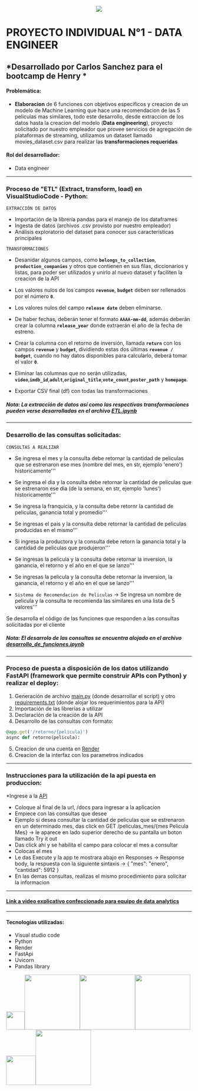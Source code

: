 <p align=center><img src=https://assets.soyhenry.com/logos/LOGO-HENRY-04.png><p>

# PROYECTO INDIVIDUAL N°1 - DATA ENGINEER

## *Desarrollado por Carlos Sanchez para el bootcamp de Henry * 


#### Problemática:
- **Elaboracion** de 6 funciones con objetivos especificos y creacion de un modelo de Machine Learning que hace una recomendacion de las 5 peliculas mas similares, todo este desarrollo, desde extraccion de los datos hasta la creacion del modelo (**Data engineering**), proyecto solicitado por nuestro empleador que provee servicios de agregación de plataformas de streaming, utilizamos un dataset llamado movies_dataset.csv para realizar las **transformaciones requeridas** 

#### Rol del desarrollador:
- Data engineer

<hr> 

### Proceso de "ETL" (Extract, transform, load) en VisualStudioCode - Python:

`EXTRACCIÓN DE DATOS`


+ Importación de la librería pandas para el manejo de los dataframes
+ Ingesta de datos (archivos .csv provisto por nuestro empleador)
+ Análisis exploratorio del dataset para conocer sus características principales
   
`TRANSFORMACIONES`

+ Desanidar algunos campos, como **`belongs_to_collection`**, **`production_companies`** y otros que contienen en sus filas, diccionarios y listas, para poder ser utilizados y unirlo al nuevo dataset y faciliten la creacion de la API

+ Los valores nulos de los campos **`revenue`**, **`budget`** deben ser rellenados por el número **`0`**.
  
+ Los valores nulos del campo **`release date`** deben eliminarse.

+ De haber fechas, deberán tener el formato **`AAAA-mm-dd`**, además deberán crear la columna **`release_year`** donde extraerán el año de la fecha de estreno.

+ Crear la columna con el retorno de inversión, llamada **`return`** con los campos **`revenue`** y **`budget`**, dividiendo estas dos últimas **`revenue / budget`**, cuando no hay datos disponibles para calcularlo, deberá tomar el valor **`0`**.

+ Eliminar las columnas que no serán utilizadas, **`video`**,**`imdb_id`**,**`adult`**,**`original_title`**,**`vote_count`**,**`poster_path`** y **`homepage`**.

+  Exportar CSV final (df) con todas las transformaciones

##### *Nota: La extracción de datos así como las respectivas transformaciones pueden verse desarrolladas en el archivo [ETL.ipynb]( https://github.com/CASA27/MLOPs/blob/main/ETL.ipynb)*
  
  <hr> 

### Desarrollo de las consultas solicitadas:

`CONSULTAS A REALIZAR`

+ Se ingresa el mes y la consulta debe retornar la cantidad de peliculas que se estrenaron ese mes (nombre del mes, en str, ejemplo 'enero') historicamente'''

+ Se ingresa el dia y la consulta debe retornar la cantidad de peliculas que se estrenaron ese dia (de la semana, en str, ejemplo 'lunes') historicamente'''

+ Se ingresa la franquicia, y la consulta debe retornr la cantidad de peliculas, ganancia total y promedio'''

+ Se ingresas el pais y la consulta debe retornar la cantidad de peliculas producidas en el mismo'''

+ Si ingresa la productora y la consulta debe retorn la ganancia total y la cantidad de peliculas que produjeron'''

+ Se ingresas la pelicula y la consulta debe retornar la inversion, la ganancia, el retorno y el año en el que se lanzo'''

+ Se ingresas la pelicula y la consulta debe retornar la inversion, la ganancia, el retorno y el año en el que se lanzo'''


+ `Sistema de Recomendacion de Peliculas` → Se ingresa un nombre de pelicula y la consulta te recomienda las similares en una lista de 5 valores'''


Se desarrolla el código de las funciones que responden a las consultas solicitadas por el cliente

##### *Nota: El desarrolo de las consultas se encuentra alojado en el archivo [desarrollo_de_funciones.ipynb](https://github.com/CASA27/MLOPs/blob/main/desarrollo_de_funciones.ipynb)*

<hr>

### Proceso de puesta a disposición de los datos utilizando FastAPI (framework que permite construir APIs con Python) y realizar el deploy: 
1. Generación de archivo [main.py](https://github.com/CASA27/MLOPs/blob/main/main.py) (donde desarrollar el script) y otro [requirements.txt](https://github.com/CASA27/MLOPs/blob/main/requirements.txt) (donde alojar los requerimientos para la API)
2. Importación de las librerías a utilizar
3. Declaración de la creación de la API 
4. Desarrollo de las consultas con formato:
   
```ruby
@app.get('/retorno/{pelicula}')
async def retorno(pelicula):
```

5. Creacion de una cuenta en [Render](https://render.com)
6. Creacion de la interfaz con los parametros indicados 

<hr>

### Instrucciones para la utilización de la api puesta en produccion: 

*Ingrese a la [API](https://proyecto-vesv.onrender.com)
+ Coloque al final de la url, /docs para ingresar a la aplicacion 
+ Empiece con las consultas que desee 
+ Ejemplo si desea consultar la cantidad de peliculas que se estrenaron en un determinado mes, das click en GET /peliculas_mes/{mes Pelicula Mes} → le aparece en lado superior derecho de su pantalla un boton llamado Try it out 
+ Das click ahi y se habilita el campo para colocar el mes a consultar 
+ Colocas el mes
+ Le das Execute y la app te mostrara abajo en Responses → Response body, la respuesta con la siguiente sintaxis → 
{
  "mes": "enero",
  "cantidad": 5912
}
+ En las demas consultas, realizas el mismo procedimiento para solicitar la informacion

<hr> 

#### [Link a video explicativo confeccionado para equipo de data analytics](https://www.youtube.com/watch?v=WUqeqOXOoeg "Proyecto Individual data engineer - Henry bootcamp")

<hr> 

#### Tecnologías utilizadas:
- Visual studio code
- Python
- Render
- FastApi
- Uvicorn
- Pandas library

  
<img src="https://visualstudio.microsoft.com/wp-content/uploads/2019/06/vs-code-responsive-01.svg" width="50"/><img src="https://www.python.org/static/community_logos/python-logo.png" width="150"/><img src="https://techcrunch.com/wp-content/uploads/2019/10/render-logo-wordmark.png?w=764" width="150"/><img src="https://fastapi.tiangolo.com/img/logo-margin/logo-teal.png" width="150"/><img src="https://raw.githubusercontent.com/tomchristie/uvicorn/master/docs/uvicorn.png" width="80"/><img src="https://upload.wikimedia.org/wikipedia/commons/thumb/e/ed/Pandas_logo.svg/1920px-Pandas_logo.svg.png" width="150"/>